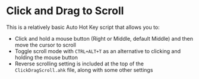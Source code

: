 # Click and Drag to Scroll

This is a relatively basic Auto Hot Key script that allows you to:
- Click and hold a mouse button (Right or Middle, default Middle) and then move the cursor to scroll
- Toggle scroll mode with `CTRL+ALT+T` as an alternative to clicking and holding the mouse button
- Reverse scrolling setting is included at the top of the `ClickDragScroll.ahk` file, along with some other settings
